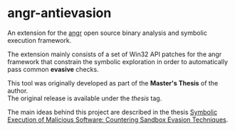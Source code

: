 # angr-antievasion

An extension for the [angr](http://angr.io/) open source binary analysis and symbolic execution framework.

The extension mainly consists of a set of Win32 API patches for the angr framework that constrain the symbolic exploration in order to automatically pass common **evasive** checks.

This tool was originally developed as part of the **Master's Thesis** of the author.  
The original release is available under the *thesis* tag.

The main ideas behind this project are described in the thesis [Symbolic Execution of Malicious Software: Countering Sandbox Evasion Techniques](https://github.com/fabros/angr-antievasion/blob/master/thesis/msc_thesis.pdf).
